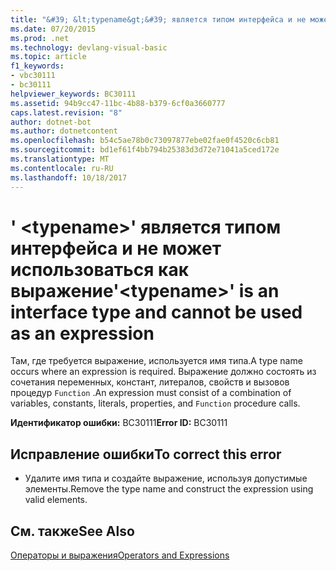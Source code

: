 ```yaml
---
title: "&#39; &lt;typename&gt;&#39; является типом интерфейса и не может использоваться как выражение"
ms.date: 07/20/2015
ms.prod: .net
ms.technology: devlang-visual-basic
ms.topic: article
f1_keywords:
- vbc30111
- bc30111
helpviewer_keywords: BC30111
ms.assetid: 94b9cc47-11bc-4b88-b379-6cf0a3660777
caps.latest.revision: "8"
author: dotnet-bot
ms.author: dotnetcontent
ms.openlocfilehash: b54c5ae78b0c73097877ebe02fae0f4520c6cb81
ms.sourcegitcommit: bd1ef61f4bb794b25383d3d72e71041a5ced172e
ms.translationtype: MT
ms.contentlocale: ru-RU
ms.lasthandoff: 10/18/2017
---
```

# <a name="39lttypenamegt39-is-an-interface-type-and-cannot-be-used-as-an-expression"></a><span data-ttu-id="e7936-102">&#39; &lt;typename&gt;&#39; является типом интерфейса и не может использоваться как выражение</span><span class="sxs-lookup"><span data-stu-id="e7936-102">&#39;&lt;typename&gt;&#39; is an interface type and cannot be used as an expression</span></span>
<span data-ttu-id="e7936-103">Там, где требуется выражение, используется имя типа.</span><span class="sxs-lookup"><span data-stu-id="e7936-103">A type name occurs where an expression is required.</span></span> <span data-ttu-id="e7936-104">Выражение должно состоять из сочетания переменных, констант, литералов, свойств и вызовов процедур `Function` .</span><span class="sxs-lookup"><span data-stu-id="e7936-104">An expression must consist of a combination of variables, constants, literals, properties, and `Function` procedure calls.</span></span>  
  
 <span data-ttu-id="e7936-105">**Идентификатор ошибки:** BC30111</span><span class="sxs-lookup"><span data-stu-id="e7936-105">**Error ID:** BC30111</span></span>  
  
## <a name="to-correct-this-error"></a><span data-ttu-id="e7936-106">Исправление ошибки</span><span class="sxs-lookup"><span data-stu-id="e7936-106">To correct this error</span></span>  
  
-   <span data-ttu-id="e7936-107">Удалите имя типа и создайте выражение, используя допустимые элементы.</span><span class="sxs-lookup"><span data-stu-id="e7936-107">Remove the type name and construct the expression using valid elements.</span></span>  
  
## <a name="see-also"></a><span data-ttu-id="e7936-108">См. также</span><span class="sxs-lookup"><span data-stu-id="e7936-108">See Also</span></span>  
 [<span data-ttu-id="e7936-109">Операторы и выражения</span><span class="sxs-lookup"><span data-stu-id="e7936-109">Operators and Expressions</span></span>](../../visual-basic/programming-guide/language-features/operators-and-expressions/index.md)
